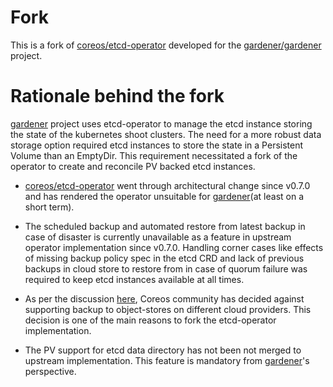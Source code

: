 # Fork
This is a fork of [coreos/etcd-operator] developed for the [gardener/gardener] project.

# Rationale behind the fork

[gardener] project uses etcd-operator to manage the etcd instance storing the state of the kubernetes shoot clusters. The need for a more robust data storage option required etcd instances to store the state in a Persistent Volume than an EmptyDir. This requirement necessitated a fork of the operator to create and reconcile PV backed etcd instances.

- [coreos/etcd-operator] went through architectural change since v0.7.0 and has rendered the operator unsuitable for [gardener](at least on a short term).

- The scheduled backup and automated restore from latest backup in case of disaster is currently unavailable as a feature in upstream operator implementation since v0.7.0. Handling corner cases like effects of missing backup policy spec in the etcd CRD and lack of previous backups in cloud store to restore from in case of quorum failure was required to keep etcd instances available at all times.

- As per the discussion [here](https://github.com/coreos/etcd-operator/issues/1626), Coreos community has decided against supporting backup to object-stores on different cloud providers. This decision is one of the main reasons to fork the etcd-operator implementation.

- The PV support for etcd data directory has not been not merged to upstream implementation. This feature is mandatory from [gardener]'s perspective.

[md_references]: ""
[gardener/gardener]: https://github.com/gardener/gardener
[gardener]: https://github.com/gardener/gardener
[coreos/etcd-operator]: https://github.com/coreos/etcd-operator